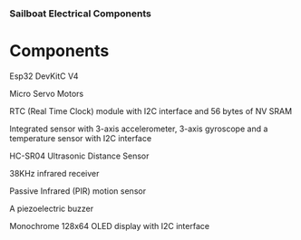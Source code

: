 ### Sailboat Electrical Components

# Components

Esp32 DevKitC V4

Micro Servo Motors

RTC (Real Time Clock) module with I2C interface and 56 bytes of NV SRAM

Integrated sensor with 3-axis accelerometer, 3-axis gyroscope and a temperature sensor with I2C interface

HC-SR04 Ultrasonic Distance Sensor

38KHz infrared receiver

Passive Infrared (PIR) motion sensor

A piezoelectric buzzer

Monochrome 128x64 OLED display with I2C interface
